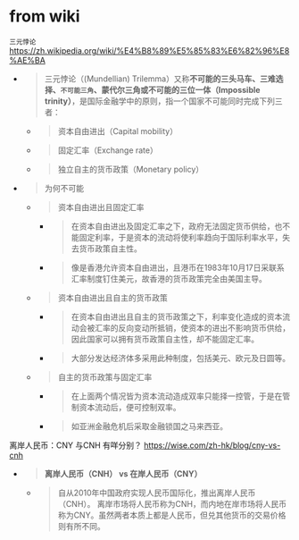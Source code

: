 
# from wiki

`三元悖论` https://zh.wikipedia.org/wiki/%E4%B8%89%E5%85%83%E6%82%96%E8%AE%BA
- > 三元悖论（(Mundellian) Trilemma）又称**不可能的三头马车、三难选择、`不可能三角`、蒙代尔三角或不可能的三位一体（Impossible trinity）**，是国际金融学中的原则，指一个国家不可能同时完成下列三者：
  * > 资本自由进出（Capital mobility）
  * > 固定汇率（Exchange rate）
  * > 独立自主的货币政策（Monetary policy）
- > 为何不可能
  * > 资本自由进出且固定汇率
    + > 在资本自由进出及固定汇率之下，政府无法固定货币供给，也不能固定利率，于是资本的流动将使利率趋向于国际利率水平，失去货币政策自主性。
    + > 像是香港允许资本自由进出，且港币在1983年10月17日采联系汇率制度钉住美元，故香港的货币政策完全由美国主导。
  * > 资本自由进出且自主的货币政策
    + > 在资本自由进出且自主的货币政策之下，利率变化造成的资本流动会被汇率的反向变动所抵销，使资本的进出不影响货币供给，因此国家可以拥有货币政策自主性，却不能固定汇率。
    + > 大部分发达经济体多采用此种制度，包括美元、欧元及日圆等。
  * > 自主的货币政策与固定汇率
    + > 在上面两个情况皆为资本流动造成双率只能择一控管，于是在管制资本流动后，便可控制双率。
    + > 如亚洲金融危机后采取金融锁国之马来西亚。

离岸人民币：CNY 与CNH 有咩分别？ https://wise.com/zh-hk/blog/cny-vs-cnh
- > **离岸人民币（CNH） vs 在岸人民币（CNY）**
  * > 自从2010年中国政府实现人民币国际化，推出离岸人民币（CNH）。 离岸市场将人民币称为CNH，而内地在岸市场将人民币称为CNY。虽然两者本质上都是人民币，但兑其他货币的交易价格则有所不同。
